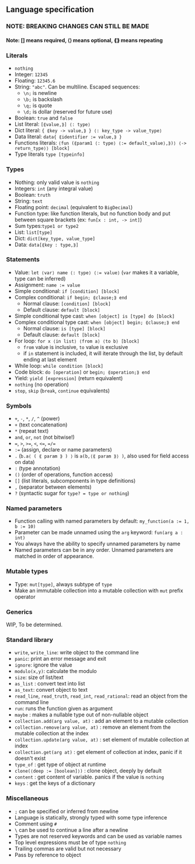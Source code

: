 ## Language specification
### NOTE: BREAKING CHANGES CAN STILL BE MADE
#### Note: [] means required, ⟨⟩ means optional, ⟪⟫ means repeating

### Literals

- `nothing`
- Integer: `12345`
- Floating: `12345.6`
- String: `"abc"`. Can be multiline. Escaped sequences:
  - `\n;` is newline
  - `\b;` is backslash
  - `\q;` is quote
  - `\d;` is dollar (reserved for future use)
- Boolean: `true` and `false`
- List literal: `[⟪value,⟫] ⟨: type⟩`
- Dict literal: `{ ⟪key -> value,⟫ } ⟨: key_type -> value_type⟩`
- Data literal: `data{ ⟪identifier := value,⟫ }`
- Functions literals: `⟨fun (⟪param1 ⟨: type⟩ ⟨:= default_value⟩,⟫)⟩ ⟨-> return_type⟩⟩ [block]`
- Type literals `type [typeinfo]`

### Types
- Nothing: only valid value is `nothing`
- Integers: `int` (any integral value)
- Boolean: `truth`
- String: `text`
- Floating point: `decimal` (equivalent to `BigDecimal`)
- Function type: like function literals, but no function body and put between square brackets (ex: `fun[x : int, -> int]`)
- Sum types:`type1 or type2`
- List: `list[type]`
- Dict: `dict[key_type, value_type]`
- Data: `data[⟪key : type,⟫]`

### Statements
- Value: `let ⟨var⟩ name ⟨: type⟩ ⟨:= value⟩` (`var` makes it a variable, type can be inferred)
- Assignment: `name := value`
- Simple conditional: `if [condition] [block]`
- Complex conditional: `if begin; ⟪clause;⟫ end`
    - Normal clause: `[condition] [block]`
    - Default clause: `default [block]`
- Simple conditional type cast: `when [object] is [type] do [block]`
- Complex conditional type cast: `when [object] begin; ⟪clause;⟫ end`
    - Normal clause: `is [type] [block]`
    - Default clause: `default [block]`
- For loop: `for x ⟨in list⟩ ⟨from a⟩ ⟨to b⟩ [block]`
    - `from` value is inclusive, `to` value is exclusive
    - if `in` statement is included, it will iterate through the list, by default ending at last element
- While loop: `while condition [block]`
- Code block: `do [operation]` or `begin; ⟪operation;⟫ end`
- Yield: `yield [expression]` (return equivalent)
- `nothing` (no operation)
- `stop`, `skip` (`break`, `continue` equivalents)

### Symbols
- `+`, `-`, `*`, `/`, `^` (power)
- `+` (text concatenation)
- `*` (repeat text)
- `and`, `or`, `not` (not bitwise!)
- `=`, `>`, `>=`, `<`, `<=`, `=/=`
- `:=` (assign, declare or name parameters)
- `.` (`b.a⟨ ( ⟪ param ⟫ ) ⟩` is `a(b,⟨⟪ param ⟫⟩ )`, also used for field access on data)
- `:` (type annotation)
- `()` (order of operations, function access)
- `[]` (list literals, subcomponents in type definitions)
- `,` (separator between elements)
- `?` (syntactic sugar for `type? = type or nothing`)

### Named parameters
- Function calling with named parameters by default: `my_function(a := 1, b := 10)`
- Parameter can be made unnamed using the `arg` keyword: `fun(arg a : int)`
- You always have the ability to specify unnamed parameters by name
- Named parameters can be in any order. Unnamed parameters are matched in order of appearance.

### Mutable types
- Type: `mut[type]`, always subtype of `type`
- Make an immutable collection into a mutable collection with `mut` prefix operator

### Generics

WIP, To be determined.

### Standard library
- `write`, `write_line`: write object to the command line
- `panic`: print an error message and exit
- `ignore`: ignore the value
- `modulo(x,y)`: calculate the modulo
- `size`: size of list/text
- `as_list` : convert text into list
- `as_text`: convert object to text
- `read_line`, `read_truth`, `read_int`, `read_rational`: read an object from the command line
- `run`: runs the function given as argument
- `maybe` : makes a nullable type out of non-nullable object
- `collection.add(arg value, at)` : add an element to a mutable collection
- `collection.remove(arg value, at)` : remove an element from the mutable collection at the index
- `collection.update(arg value, at)` : set element of mutable collection at index
- `collection.get(arg at)` : get element of collection at index, panic if it doesn't exist
- `type_of` : get type of object at runtime
- `clone(⟨deep := [boolean]⟩)` : clone object, deeply by default
- `content` : get content of variable. panics if the value is `nothing`
- `keys` : get the keys of a dictionary

### Miscellaneous
- `;` can be specified or inferred from newline
- Language is statically, strongly typed with some type inference
- Comment using `#`
- `\` can be used to continue a line after a newline
- Types are not reserved keywords and can be used as variable names
- Top level expressions must be of type `nothing`
- Trailing commas are valid but not necessary
- Pass by reference to object